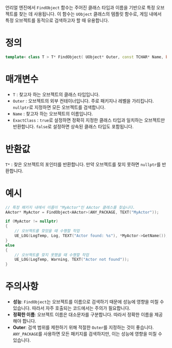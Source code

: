 언리얼 엔진에서 `FindObject` 함수는 주어진 클래스 타입과 이름을 기반으로 특정 오브젝트를 찾는 데 사용됩니다. 이 함수는 `UObject` 클래스의 템플릿 함수로, 게임 내에서 특정 오브젝트를 동적으로 검색하고자 할 때 유용합니다.

# 정의
```c++
template< class T > T* FindObject( UObject* Outer, const TCHAR* Name, bool ExactClass = false );
```

# 매개변수
- `T` : 찾고자 하는 오브젝트의 클래스 타입입니다.
- `Outer` : 오브젝트의 외부 컨테이너입니다. 주로 패키지나 레벨을 가리킵니다. `nullptr`로 지정하면 모든 오브젝트를 검색합니다.
- `Name` : 찾고자 하는 오브젝트의 이름입니다.
- `ExactClass` : `true`로 설정하면 정확히 지정한 클래스 타입과 일치하는 오브젝트만 반환합니다. `false`로 설정하면 상속된 클래스 타입도 포함됩니다.

# 반환값
`T*` : 찾은 오브젝트의 포인터를 반환합니다. 만약 오브젝트를 찾지 못하면 `nullptr`를 반환합니다.

# 예시

```c++
// 특정 패키지 내에서 이름이 "MyActor"인 AActor 클래스를 찾습니다.
AActor* MyActor = FindObject<AActor>(ANY_PACKAGE, TEXT("MyActor"));

if (MyActor != nullptr)
{
    // 오브젝트를 찾았을 때 수행할 작업
    UE_LOG(LogTemp, Log, TEXT("Actor found: %s"), *MyActor->GetName());
}
else
{
    // 오브젝트를 찾지 못했을 때 수행할 작업
    UE_LOG(LogTemp, Warning, TEXT("Actor not found"));
}
```

# 주의사항

- **성능**: `FindObject`는 오브젝트를 이름으로 검색하기 때문에 성능에 영향을 미칠 수 있습니다. 따라서 자주 호출되는 코드에서는 주의가 필요합니다.
- **정확한 이름**: 오브젝트 이름은 대소문자를 구분합니다. 따라서 정확한 이름을 제공해야 합니다.
- **Outer**: 검색 범위를 제한하기 위해 적절한 `Outer`를 지정하는 것이 좋습니다. `ANY_PACKAGE`를 사용하면 모든 패키지를 검색하지만, 이는 성능에 영향을 미칠 수 있습니다.

